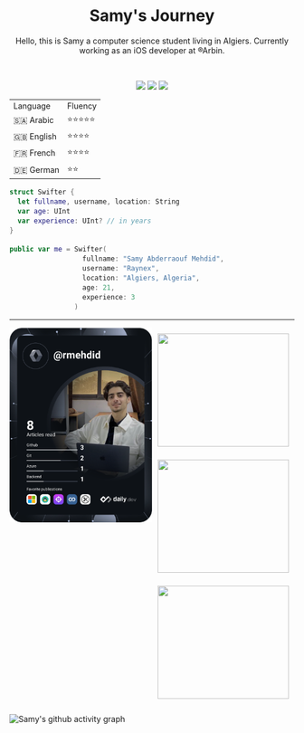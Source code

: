 <h1 align="center"> 
  <b>Samy's Journey</b> 
</h1>
 
<p align="center"> Hello, this is Samy a computer science student living in Algiers. Currently working as an iOS developer at ®Arbin. </p>
 
<br>  
 
<p>
<div align="center">
  <img src="https://img.shields.io/badge/-Swift-c58545?style=for-the-badge&logo=swift&logoColor=c58545&labelColor=282828">
  <img src="https://img.shields.io/badge/GIT-E44C30?style=for-the-badge&logo=git&logoColor=white">
  <img src="https://img.shields.io/badge/-Apple-98b982?style=for-the-badge&logo=apple&logoColor=98b982&labelColor=282828">
</div>
</p>
  <table width="100%" align="center">
  <tr>
    <td>Language</td>
    <td>Fluency</td>
  </tr>
  <tr>
    <td>🇸🇦 Arabic</td>
    <td>⭐️⭐️⭐️⭐️⭐️</td>
  </tr>
  <tr>
    <td>🇬🇧 English</td>
    <td>⭐️⭐️⭐️⭐️</td>
  </tr>
  <tr> 
    <td>🇫🇷 French</td>
    <td>⭐️⭐️⭐️⭐️</td>
  </tr>
  <tr>
    <td>🇩🇪 German</td>
    <td>⭐️⭐️</td>
  </tr>
</table>

```swift
struct Swifter {
  let fullname, username, location: String
  var age: UInt
  var experience: UInt? // in years
}
  
public var me = Swifter(
                  fullname: "Samy Abderraouf Mehdid",
                  username: "Raynex",
                  location: "Algiers, Algeria",
                  age: 21,
                  experience: 3
                )
```
<hr>
<div style="display: flex; flex-wrap: wrap;">
  <div style="flex-basis: 50%;">
    <a href="https://app.daily.dev/rmehdid"><img src="https://github.com/RMehdid/RMehdid/blob/main/devcard.svg" width="400" alt="Samy Abderraouf Mehdid's Dev Card"/></a>
  </div>
  <div style="display: flex; flex-direction: column; flex-basis: 50%; justify-content: space-between;">
    <div style="flex-basis: calc(33.33% - 10px); margin: 5px; padding: 5px;">
      <img width="100%" height = "200px" src="https://github-readme-stats.vercel.app/api/top-langs/?username=RMehdid&layout=compact&theme=tokyonight" /> 
    </div>
    <div style="flex-basis: calc(33.33% - 10px); margin: 5px; padding: 5px;">
      <img width="100%" height="200px" src="https://github-readme-streak-stats.herokuapp.com/?user=RMehdid&theme=tokyonight" />
    </div>
    <div style="flex-basis: calc(33.33% - 10px); margin: 5px; padding: 5px;">
      <img width="100%" height = "200px" src="https://awesome-github-stats.azurewebsites.net/user-stats/RMehdid?theme=tokyonight&show_icons=true&cardType=github" />
    </div>
  </div>
</div>

</p>

![Samy's github activity graph](https://github-readme-activity-graph.cyclic.app/graph?username=RMehdid&theme=tokyo-night)
